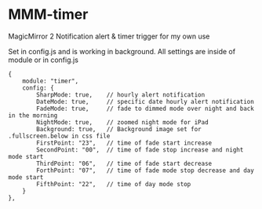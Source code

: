 # MMM-timer
MagicMirror 2 Notification alert & timer trigger for my own use

Set in config.js and is working in background.
All settings are inside of module or in config.js

	{
		module: "timer",
		config: {
			SharpMode: true,	// hourly alert notification
			DateMode: true,		// specific date hourly alert notification
			FadeMode: true,		// fade to dimmed mode over night and back in the morning
			NightMode: true,	// zoomed night mode for iPad
			Background: true,	// Background image set for .fullscreen.below in css file
			FirstPoint: "23",	// time of fade start increase
			SecondPoint: "00",	// time of fade stop increase and night mode start
			ThirdPoint: "06",	// time of fade start decrease
			ForthPoint: "07",	// time of fade mode stop decrease and day mode start
			FifthPoint: "22",	// time of day mode stop
		}
	},

